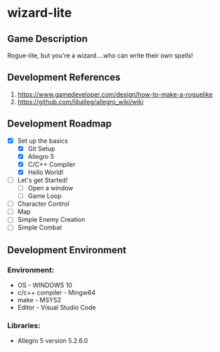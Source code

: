 # wizard-lite

## Game Description
Rogue-lite, but you're a wizard....who can write their own spells!

## Development References
1. https://www.gamedeveloper.com/design/how-to-make-a-roguelike
2. https://github.com/liballeg/allegro_wiki/wiki

## Development Roadmap
- [x] Set up the basics
    - [x] Git Setup
    - [x] Allegro 5
    - [x] C/C++ Compiler 
    - [x] Hello World!
- [ ] Let's get Started!
    - [ ] Open a window
    - [ ] Game Loop
- [ ] Character Control
- [ ] Map
- [ ] Simple Enemy Creation
- [ ] Simple Combat

## Development Environment
### Environment:
* OS              -   WINDOWS 10
* c/c++ compiler  -   Mingw64
* make            -   MSYS2
* Editor          -   Visual Studio Code

### Libraries:
* Allegro 5 version 5.2.6.0
